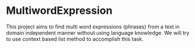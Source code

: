 # MultiwordExpression
This project aims to find multi word expressions (phrases) from a text in domain independent manner without using language knowledge.
We will try to use context based list method to accomplish this task.
